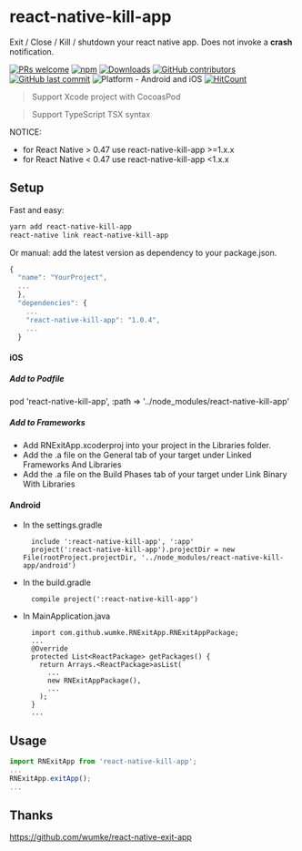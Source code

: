 # react-native-kill-app
Exit / Close / Kill / shutdown your react native app. Does not invoke a **crash** notification.

[![PRs welcome](https://img.shields.io/badge/PRs-welcome-brightgreen.svg?style=flat-square)](https://github.com/Kennytian/react-native-exit-app/pulls)
[![npm](https://img.shields.io/npm/v/react-native-kill-app.svg?style=flat-square)](https://www.npmjs.com/package/react-native-kill-app)
[![Downloads](https://img.shields.io/npm/dm/react-native-kill-app.svg?style=flat-square)](https://www.npmjs.com/package/react-native-kill-app)
[![GitHub contributors](https://img.shields.io/github/contributors/Kennytian/react-native-exit-app.svg?style=flat-square)](https://github.com/Kennytian/react-native-exit-app/graphs/contributors)
[![GitHub last commit](https://img.shields.io/github/last-commit/Kennytian/react-native-exit-app.svg?style=flat-square)](https://github.com/Kennytian/react-native-exit-app/commits/master)
![Platform - Android and iOS](https://img.shields.io/badge/platform-Android%20%7C%20iOS-yellow.svg?style=flat-square)
[![HitCount](http://hits.dwyl.io/Kennytian/react-native-kill-app.svg)](http://hits.dwyl.io/Kennytian/react-native-kill-app)

>Support Xcode project with CocoasPod

>Support TypeScript TSX syntax

NOTICE:
- for React Native > 0.47 use react-native-kill-app >=1.x.x
- for React Native < 0.47 use react-native-kill-app <1.x.x

## Setup

Fast and easy:
```bash
yarn add react-native-kill-app
react-native link react-native-kill-app
```

Or manual: add the latest version as dependency to your package.json.

```javascript
{
  "name": "YourProject",
  ...
  },
  "dependencies": {
    ...
    "react-native-kill-app": "1.0.4",
    ...
  }
```

#### iOS

##### Add to Podfile

pod 'react-native-kill-app', :path => '../node_modules/react-native-kill-app'

##### Add to Frameworks
* Add RNExitApp.xcoderproj into your project in the Libraries folder.
* Add the .a file on the General tab of your target under Linked Frameworks And Libraries
* Add the .a file on the Build Phases tab of your target under Link Binary With Libraries

#### Android
* In the settings.gradle
  ```
    include ':react-native-kill-app', ':app'
    project(':react-native-kill-app').projectDir = new File(rootProject.projectDir, '../node_modules/react-native-kill-app/android')
  ```
* In the build.gradle
  ```
    compile project(':react-native-kill-app')
  ```
* In MainApplication.java
  ```
    import com.github.wumke.RNExitApp.RNExitAppPackage;
    ...
    @Override
    protected List<ReactPackage> getPackages() {
      return Arrays.<ReactPackage>asList(
        ...
        new RNExitAppPackage(),
        ...
      );
    }
    ...
  ```
## Usage

```javascript
import RNExitApp from 'react-native-kill-app';
...
RNExitApp.exitApp();
...
```

## Thanks

https://github.com/wumke/react-native-exit-app
